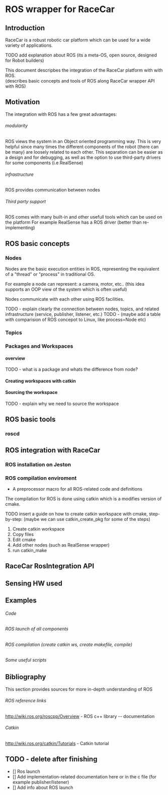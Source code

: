 # ROS wrapper for RaceCar





## Introduction

RaceCar is a robust robotic car platform which can be used for a wide variety of applications. 

TODO add explanation about ROS (its a meta-OS, open source, designed for Robot builders) 


This document descripbes the integration of the RaceCar platform with with ROS.  
(describes basic concepts and tools of ROS along RaceCar wrapper API with ROS)

## Motivation

The integration with ROS has a few great advantages:
###### modularity 
ROS views the system in an Object oriented programming way. 
This is very helpful since many times the different components of the robot (there can be many) 
are loosely related to each other. This separation can be easier as a design and for debugging, 
as well as the option to use third-party drivers for some components (i.e RealSense)

###### infrastructure 
ROS provides communication between nodes

###### Third party support  
ROS comes with many built-in and other usefull tools which can be used on the platform
For example RealSense has a ROS driver (better than re-implementing)

## ROS basic concepts

### Nodes

Nodes are the basic execution entities in ROS, representing the equivalent of a "thread" or "process" in traditional OS. 

For example a node can represent: a camera, motor, etc.. (this idea supports an OOP view of the system which is often useful)

Nodes communicate with each other using ROS facilities. 

TODO - explain clearly the connection between nodes, topics, and related infrastructure (service, publisher, listener, etc.)
TODO - (maybe add a table with comparision of ROS concepot to Linux, like process=Node etc)

### Topics

### Packages and Workspaces

#### overview

TODO - what is a package and whats the difference from node?



#### Creating workspaces with catkin

#### Sourcing the workspace
TODO - explain why we need to source the workspace

## ROS basic tools

### roscd


## ROS integration with RaceCar
### ROS installation on Jeston
### ROS compilation enviroment
- A preprocessor macro for all ROS-related code and definitions

The compilation for ROS is done using catkin which is a modifies version of cmake.

TODO insert a guide on how to create catkin workspace with cmake, step-by-step:
(maybe we can use catkin_create_pkg for some of the steps)
1. Create catkin workspace
2. Copy files
3. Edit cmake
4. Add other nodes (such as RealSense wrapper)
5. run catkin_make








## RaceCar RosIntegration API

## Sensing HW used
## Examples
###### Code
###### ROS launch of all components
###### ROS compilation (create catkin ws, create makefile, compile)
###### Some useful scripts

## Bibliography
This section provides sources for more in-depth understanding of ROS
###### ROS reference links
http://wiki.ros.org/roscpp/Overview - ROS c++ library -- documentation

###### Catkin

http://wiki.ros.org/catkin/Tutorials - Catkin tutorial


## TODO - delete after finishing
- [] Ros launch
- [] Add implementation-related documentation here or in the c file (for example publisher/listener)
- [] Add info about ROS launch